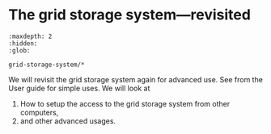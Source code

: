 # The grid storage system—revisited

```{toctree}
:maxdepth: 2
:hidden:
:glob:

grid-storage-system/*
```

We will revisit the grid storage system again for advanced use.
See [](#grid-storage-system-simple) from the User guide for simple uses.
We will look at

1. How to setup the access to the grid storage system from other computers,
2. and other advanced usages.

